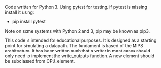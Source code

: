 Code written for Python 3.
Using pytest for testing.
if pytest is missing install it using:
* pip install pytest

Note on some systems with Python 2 and 3, pip may be known as pip3.

This code is intended for educational purposes. It is designed as a
starting point for simulating a datapath. The fundament is based
of the MIPS architecture.
It has been written such
that a writer in most cases should only need to implement the
write_outputs function. A new element should be subclassed from
CPU_element.
